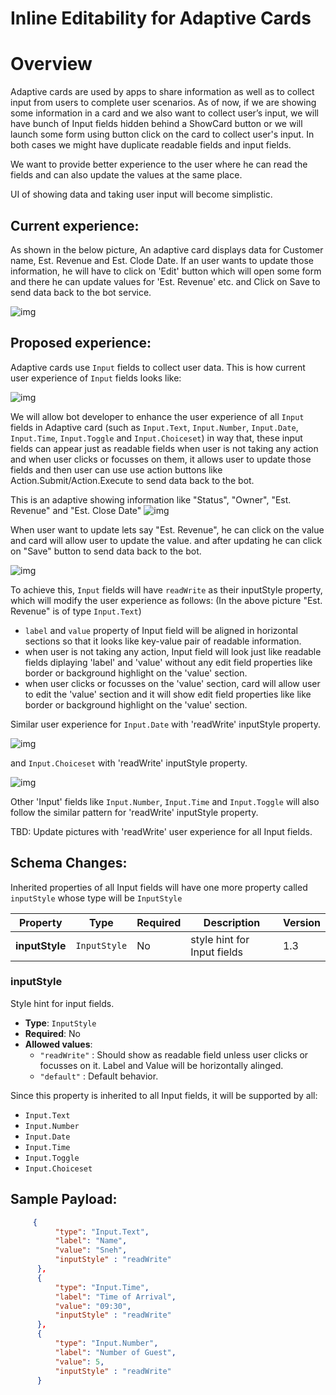 ﻿# Inline Editability for Adaptive Cards

# Overview

Adaptive cards are used by apps to share information as well as to collect input from users to complete user scenarios.
As of now, if we are showing some information in a card and we also want to collect user’s input, we will have bunch of Input fields hidden behind a ShowCard button or we will launch some form using button click on the card to collect user's input.
In both cases we might have duplicate readable fields and input fields.

We want to provide better experience to the user where he can read the fields and can also update the values at the same place. 

UI of showing data and taking user input will become simplistic. 

 
## Current experience:

As shown in the below picture, An adaptive card displays data for Customer name, Est. Revenue and Est. Clode Date. If an user wants to update those information, he will have to click on 'Edit' button which will open some form and there he can update values for 'Est. Revenue' etc. and Click on Save to send data back to the bot service.

![img](assets/InlineEditability/InlineEditabilitySecnario1.png)



## Proposed experience:
Adaptive cards use `Input` fields to collect user data. This is how current user experience of `Input` fields looks like:

 ![img](assets/InlineEditability/InlineEditabilitySecnario7.png)


We will allow bot developer to enhance the user experience of all `Input` fields in Adaptive card (such as `Input.Text`, `Input.Number`, `Input.Date`, `Input.Time`, `Input.Toggle` and `Input.Choiceset`) in way that, these input fields can appear just as readable fields when user is not taking any action and when user clicks or focusses on them, it allows user to update those fields and then user can use use action buttons like Action.Submit/Action.Execute to send data back to the bot.


This is an adaptive showing information like "Status", "Owner", "Est. Revenue" and "Est. Close Date"
![img](assets/InlineEditability/InlineEditabilitySecnario2.png)

When user want to update lets say "Est. Revenue", he can click on the value and card will allow user to update the value. and after updating he can click on "Save" button to send data back to the bot.

![img](assets/InlineEditability/InlineEditabilitySecnario3.png)

To achieve this, `Input` fields will have `readWrite` as their inputStyle property, which will modify the user experience as follows: (In the above picture "Est. Revenue" is of type `Input.Text`)

* `label` and `value` property of Input field will be aligned in horizontal sections so that it looks like key-value pair of readable information.
* when user is not taking any action, Input field will look just like readable fields diplaying 'label' and 'value' without any edit field properties like border or background highlight on the 'value' section.
* when user clicks or focusses on the 'value' section, card will allow user to edit the 'value' section and it will show edit field properties like like border or background highlight on the 'value' section.

Similar user experience for `Input.Date` with 'readWrite' inputStyle property.

![img](assets/InlineEditability/InlineEditabilitySecnario4.png)

and `Input.Choiceset` with 'readWrite' inputStyle property.

![img](assets/InlineEditability/InlineEditabilitySecnario6.png)

Other 'Input' fields like `Input.Number`,  `Input.Time` and `Input.Toggle` will also follow the  similar pattern for 'readWrite' inputStyle property.

TBD: Update pictures with 'readWrite' user experience for all Input fields.

## Schema Changes:

 Inherited properties of all Input fields will have one more property called `inputStyle` whose type will be `InputStyle`

| Property | Type | Required | Description | Version |
| -------- | ---- | -------- | ----------- | ------- |
| **inputStyle** | `InputStyle` | No | style hint for Input fields | 1.3 |


### inputStyle

Style hint for input fields.

* **Type**: `InputStyle`
* **Required**: No
* **Allowed values**:
  * `"readWrite"` : Should show as readable field unless user clicks or focusses on it. Label and Value will be horizontally alinged.
  * `"default"` : Default behavior.

Since this property is inherited to all Input fields, it will be supported by all:

* `Input.Text`
* `Input.Number`
* `Input.Date`
* `Input.Time`
* `Input.Toggle`
* `Input.Choiceset`

## Sample Payload:

```json
     {
          "type": "Input.Text",
          "label": "Name",
          "value": "Sneh",
          "inputStyle" : "readWrite"
      },
      {
          "type": "Input.Time",
          "label": "Time of Arrival",
          "value": "09:30",
          "inputStyle" : "readWrite"
      },
      {
          "type": "Input.Number",
          "label": "Number of Guest",
          "value": 5,
          "inputStyle" : "readWrite"
      }	
```
